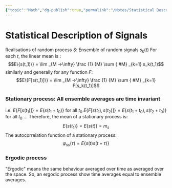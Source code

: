 ```yaml
---
{"topic":"Math","dg-publish":true,"permalink":"/Notes/Statistical Description of Signals/","dgPassFrontmatter":true,"noteIcon":""}
---
```


# Statistical Description of Signals
Realisations of random process $S$:  Ensemble of random signals $s_k(t)$ 
For each $t$, the linear mean is :
$$E\{s(t_1)\} = \lim _{M ->\infty} \frac {1} {M} \sum
{ #M}
 _{k=1} s_k(t_1)$$
similarly and generally for any function $F$:
$$E\{F[s(t_1)]\} = \lim _{M ->\infty} \frac {1} {M} \sum
{ #M}
 _{k=1} F[s_k(t_1)]$$
### Stationary process: All ensemble averages are time invariant
i.e. $E\{F[s(t_1)]\} = E\{s(t_1 + t_0)\}$ for all $t_0$
$E\{F[s(t_1), s(t_2)]\} = E\{s(t_1 + t_0), s(t_2 + t_0)\}$ for all $t_0$
...
Therefore, the mean of a stationary process is:
$$E\{s(t_1)\} = E\{s(t)\} = m_s$$
The autocorrelation function of a stationary process:
$$\varphi _{ss} (\tau) = E\{s(t)s(t + \tau)\}$$

### Ergodic process
"Ergodic" means the same behaviour averaged over time as averaged over the space. So, an ergodic process show time averages equal to ensemble averages.
